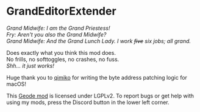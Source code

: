 # GrandEditorExtender
*Grand Midwife: I am the Grand Priestess!*\
*Fry: Aren't you also the Grand Midwife?*\
*Grand Midwife: And the Grand Lunch Lady. I work ~~five~~ six jobs; all grand.*

Does exactly what you think this mod does.\
No frills, no softtoggles, no crashes, no fuss.\
<cy>*Shh... it just works!*</c>

Huge thank you to [qimiko](https://github.com/qimiko) for writing the byte address patching logic for macOS!

This [Geode mod](https://geode-sdk.org) is licensed under LGPLv2. To report bugs or get help with using my mods, press the Discord button in the lower left corner.